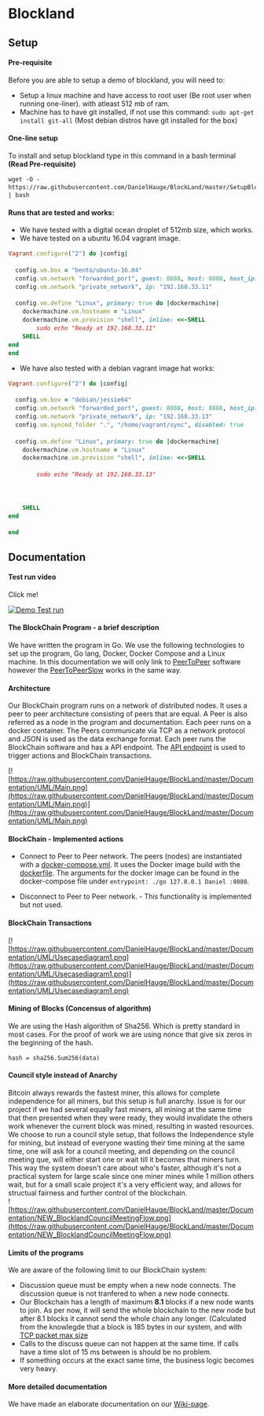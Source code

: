 # Blockland

## Setup
#### Pre-requisite
Before you are able to setup a demo of blockland, you will need to: 
- Setup a linux machine and have access to root user (Be root user when running one-liner). with atleast 512 mb of ram.
- Machine has to have git installed, if not use this command: ```sudo apt-get install git-all``` (Most debian distros have git installed for the box)

#### One-line setup
To install and setup blockland type in this command in a bash terminal **(Read Pre-requisite)**
```
wget -O - https://raw.githubusercontent.com/DanielHauge/BlockLand/master/SetupBlockLand.sh | bash
```

#### Runs that are tested and works:
- We have tested with a digital ocean droplet of 512mb size, which works.
- We have tested on a ubuntu 16.04 vagrant image.

```ruby
Vagrant.configure("2") do |config|

  config.vm.box = "bento/ubuntu-16.04"
  config.vm.network "forwarded_port", guest: 8888, host: 8888, host_ip: "127.0.0.1"
  config.vm.network "private_network", ip: "192.168.33.11"
  
  config.vm.define "Linux", primary: true do |dockermachine|
	dockermachine.vm.hostname = "Linux"
	dockermachine.vm.provision "shell", inline: <<-SHELL
		sudo echo "Ready at 192.168.33.11"
	SHELL
end
end
```
- We have also tested with a debian vagrant image hat works:

```ruby
Vagrant.configure("2") do |config|

  config.vm.box = "debian/jessie64"
  config.vm.network "forwarded_port", guest: 8888, host: 8888, host_ip: "127.0.0.1"
  config.vm.network "private_network", ip: "192.168.33.13"
  config.vm.synced_folder ".", "/home/vagrant/sync", disabled: true
  
  config.vm.define "Linux", primary: true do |dockermachine|
	dockermachine.vm.hostname = "Linux"
	dockermachine.vm.provision "shell", inline: <<-SHELL
		
		sudo echo "Ready at 192.168.33.13"

		
		
	SHELL
end

end
```

## Documentation

#### Test run video
Click me!


[![Demo Test run](https://media.giphy.com/media/xUOxf6LTn2NMizxUUE/giphy.gif)](https://www.youtube.com/watch?v=PJya4nOu0hg&feature=youtu.be)


#### The BlockChain Program - a brief description

We have written the program in Go. We use the following technologies to set up the program, Go lang, Docker, Docker Compose and a Linux machine.
In this documentation we will only link to [PeerToPeer](https://github.com/DanielHauge/BlockLand/tree/master/PeerToPeer) software however the [PeerToPeerSlow](https://github.com/DanielHauge/BlockLand/tree/master/PeerToPeerSlow) works in the same way.

#### Architecture

Our BlockChain program runs on a network of distributed nodes. 
It uses a peer to peer architecture consisting of peers that are equal. A Peer is also referred as a node in the program and documentation.
Each peer runs on a docker container. The Peers communicate via TCP as a network protocol and JSON is used as the data exchange format.
Each peer runs the BlockChain software and has a API endpoint. The [API endpoint](https://github.com/DanielHauge/BlockLand/wiki/API-Endpoint-calls) is used to trigger actions and BlockChain transactions.
 
[![https://raw.githubusercontent.com/DanielHauge/BlockLand/master/Documentation/UML/Main.png](https://raw.githubusercontent.com/DanielHauge/BlockLand/master/Documentation/UML/Main.png)](https://raw.githubusercontent.com/DanielHauge/BlockLand/master/Documentation/UML/Main.png)


#### BlockChain - Implemented actions

- Connect to Peer to Peer network. 
 The peers (nodes) are instantiated with a [docker-compose.yml](https://github.com/DanielHauge/BlockLand/blob/master/docker-compose.yml).
It uses the Docker image build with the [dockerfile](https://github.com/DanielHauge/BlockLand/blob/master/PeerToPeer/Dockerfile). 
The arguments for the docker image can be found in the docker-compose file under ```entrypoint: ./go 127.0.0.1 Daniel :8080```.   
 
- Disconnect to Peer to Peer network. - This functionality is implemented but not used.
 
#### BlockChain Transactions

[![https://raw.githubusercontent.com/DanielHauge/BlockLand/master/Documentation/UML/Usecasediagram1.png](https://raw.githubusercontent.com/DanielHauge/BlockLand/master/Documentation/UML/Usecasediagram1.png)](https://raw.githubusercontent.com/DanielHauge/BlockLand/master/Documentation/UML/Usecasediagram1.png)

#### Mining of Blocks (Concensus of algorithm)

We are using the Hash algorithm of Sha256. Which is pretty standard in most cases.
For the proof of work we are using nonce that give six zeros in the beginning of the hash.
```golang
hash = sha256.Sum256(data)
```

#### Council style instead of Anarchy
Bitcoin always rewards the fastest miner, this allows for complete independence for all miners, but this setup is full anarchy. Issue is for our project if we had several equally fast miners, all mining at the same time that then presented when they were ready, they would invalidate the others work whenever the current block was mined, resulting in wasted resources.  
We choose to run a council style setup, that follows the Independence style for mining, but instead of everyone wasting their time mining at the same time, one will ask for a council meeting, and depending on the council meeting que, will either start one or wait till it becomes that miners turn. This way the system doesn't care about who's faster, although it's not a practical system for large scale since one miner mines while 1 million others wait, but for a small scale project it's a very efficient way, and allows for structual fairness and further control of the blockchain.  
![https://raw.githubusercontent.com/DanielHauge/BlockLand/master/Documentation/NEW_BlocklandCouncilMeetingFlow.png](https://raw.githubusercontent.com/DanielHauge/BlockLand/master/Documentation/NEW_BlocklandCouncilMeetingFlow.png)


#### Limits of the programs

We are aware of the following limit to our BlockChain system:

- Discussion queue must be empty when a new node connects. The discussion queue is not tranfered to when a new node connects.
- Our Blockchain has a length of maximum **8.1** blocks if a new node wants to join. As per now, it will send the whole blockchain to the new node but after 8.1 blocks it cannot send the whole chain any longer. (Calculated from the knowlegde that a block is 185 bytes in our system, and with [TCP packet max size](https://stackoverflow.com/questions/2613734/maximum-packet-size-for-a-tcp-connection)
- Calls to the discuss queue can not happen at the same time. If calls have a time slot of 15 ms between is should be no problem.
- If something occurs at the exact same time, the business logic becomes very heavy.

#### More detailed documentation

We have made an elaborate documentation on our [Wiki-page](https://github.com/DanielHauge/BlockLand/wiki).

